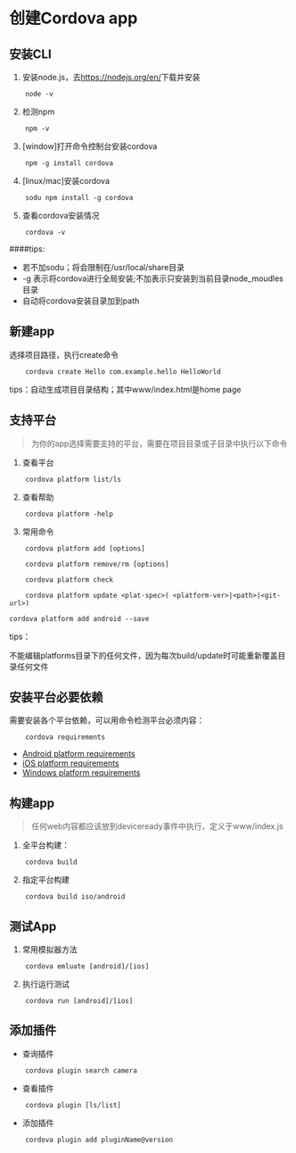 # 创建Cordova app

## 安装CLI

1. 安装node.js，去<https://nodejs.org/en/>下载并安装
```
	node -v
```

2. 检测npm
```
	npm -v
```

3. [window]打开命令控制台安装cordova
```
	npm -g install cordova
```

4. [linux/mac]安装cordova
```
	sodu npm install -g cordova
```

5. 查看cordova安装情况
```
	cordova -v
```

####tips:

+ 若不加sodu；将会限制在/usr/local/share目录
+ -g 表示将cordova进行全局安装;不加表示只安装到当前目录node_moudles目录
+ 自动将cordova安装目录加到path

## 新建app

选择项目路径，执行create命令
```
	cordova create Hello com.example.hello HelloWorld
```

tips：自动生成项目目录结构；其中www/index.html是home page

## 支持平台
> 为你的app选择需要支持的平台，需要在项目目录或子目录中执行以下命令

1. 查看平台
```
	cordova platform list/ls
```

2. 查看帮助
```
	cordova platform -help
```

3. 常用命令

```
	cordova platform add [options]

	cordova platform remove/rm [options]
	
	cordova platform check 
	
	cordova platform update <plat-spec>( <platform-ver>|<path>|<git-url>)
```


```
cordova platform add android --save
```

tips：

不能编辑platforms目录下的任何文件，因为每次build/update时可能重新覆盖目录任何文件

## 安装平台必要依赖

需要安装各个平台依赖，可以用命令检测平台必须内容：
```
	cordova requirements 
```

+ [Android platform requirements](http://cordova.apache.org/docs/en/latest/guide/platforms/android/index.html#requirements-and-support)
+ [iOS platform requirements](http://cordova.apache.org/docs/en/latest/guide/platforms/ios/index.html#requirements-and-support)
+ [Windows platform requirements](http://cordova.apache.org/docs/en/latest/guide/platforms/win8/index.html#requirements-and-support)

## 构建app
> 任何web内容都应该放到deviceready事件中执行，定义于www/index.js

1. 全平台构建：
```
	cordova build
```

2. 指定平台构建
```
	cordova build iso/android
```

## 测试App

1. 常用模拟器方法
```
	cordova emluate [android]/[ios]
```

2. 执行运行测试
```
	cordova run [android]/[ios]
```

## 添加插件

+ 查询插件
```
	cordova plugin search camera
```

+ 查看插件
```
	cordova plugin [ls/list]
```

+ 添加插件
```
	cordova plugin add pluginName@version

```









